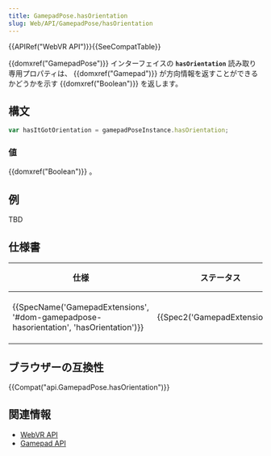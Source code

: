 ```yaml
---
title: GamepadPose.hasOrientation
slug: Web/API/GamepadPose/hasOrientation
---
```


{{APIRef("WebVR API")}}{{SeeCompatTable}}

{{domxref("GamepadPose")}} インターフェイスの **`hasOrientation`** 読み取り専用プロパティは、 {{domxref("Gamepad")}} が方向情報を返すことができるかどうかを示す {{domxref("Boolean")}} を返します。

## 構文

```js
var hasItGotOrientation = gamepadPoseInstance.hasOrientation;
```

### 値

{{domxref("Boolean")}} 。

## 例

TBD

## 仕様書

| 仕様                                                                                                                 | ステータス                               | 備考     |
| -------------------------------------------------------------------------------------------------------------------- | ---------------------------------------- | -------- |
| {{SpecName('GamepadExtensions', '#dom-gamepadpose-hasorientation', 'hasOrientation')}} | {{Spec2('GamepadExtensions')}} | 初回定義 |

## ブラウザーの互換性

{{Compat("api.GamepadPose.hasOrientation")}}

## 関連情報

- [WebVR API](/ja/docs/Web/API/WebVR_API)
- [Gamepad API](/ja/docs/Web/API/Gamepad_API)
